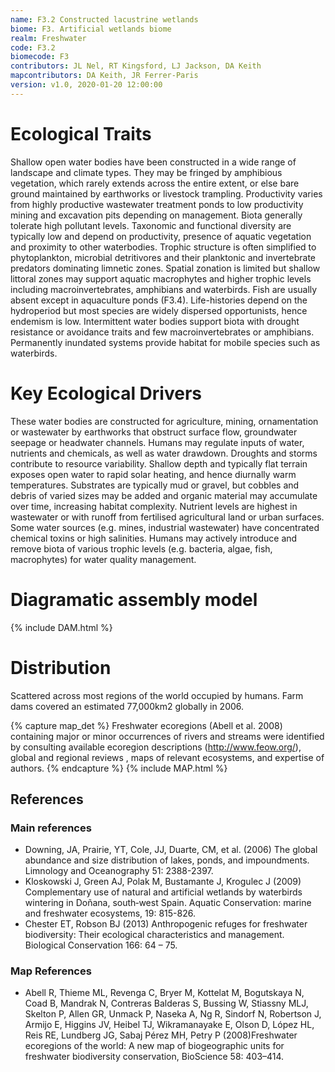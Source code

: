 ```yaml
---
name: F3.2 Constructed lacustrine wetlands
biome: F3. Artificial wetlands biome
realm: Freshwater
code: F3.2
biomecode: F3
contributors: JL Nel, RT Kingsford, LJ Jackson, DA Keith
mapcontributors: DA Keith, JR Ferrer-Paris
version: v1.0, 2020-01-20 12:00:00
---
```

# Ecological Traits
 
Shallow open water bodies have been constructed in a wide range of landscape and climate types. They may be fringed by amphibious vegetation, which rarely extends across the entire extent, or else bare ground maintained by earthworks or livestock trampling. Productivity varies from highly productive wastewater treatment ponds to low productivity mining and excavation pits depending on management. Biota generally tolerate high pollutant levels. Taxonomic and functional diversity are typically low and depend on productivity, presence of aquatic vegetation and proximity to other waterbodies. Trophic structure is often simplified to phytoplankton, microbial detritivores and their planktonic and invertebrate predators dominating limnetic zones. Spatial zonation is limited but shallow littoral zones may support aquatic macrophytes and higher trophic levels including macroinvertebrates, amphibians and waterbirds. Fish are usually absent except in aquaculture ponds (F3.4). Life-histories depend on the hydroperiod but most species are widely dispersed opportunists, hence endemism is low. Intermittent water bodies support biota with drought resistance or avoidance traits and few macroinvertebrates or amphibians. Permanently inundated systems provide habitat for mobile species such as waterbirds.
 
# Key Ecological Drivers
 
These water bodies are constructed for agriculture, mining, ornamentation or wastewater by earthworks that obstruct surface flow, groundwater seepage or headwater channels. Humans may regulate inputs of water, nutrients and chemicals, as well as water drawdown. Droughts and storms contribute to resource variability. Shallow depth and typically flat terrain exposes open water to rapid solar heating, and hence diurnally warm temperatures. Substrates are typically mud or gravel, but cobbles and debris of varied sizes may be added and organic material may accumulate over time, increasing habitat complexity. Nutrient levels are highest in wastewater or with runoff from fertilised agricultural land or urban surfaces. Some water sources (e.g. mines, industrial wastewater) have concentrated chemical toxins or high salinities. Humans may actively introduce and remove biota of various trophic levels (e.g. bacteria, algae, fish, macrophytes) for water quality management.
 
# Diagramatic assembly model
 
{% include DAM.html %}
 
# Distribution
 
Scattered across most regions of the world occupied by humans. Farm dams covered an estimated 77,000km2 globally in 2006.

{% capture map_det %}
Freshwater ecoregions (Abell et al. 2008) containing major or minor occurrences of rivers and streams were identified by consulting available ecoregion descriptions (http://www.feow.org/),  global and regional reviews , maps of relevant ecosystems, and expertise of authors.
{% endcapture %}
{% include MAP.html %}

## References
### Main references
* Downing, JA, Prairie, YT, Cole, JJ, Duarte, CM, et al. (2006) The global abundance and size distribution of lakes, ponds, and impoundments. Limnology and Oceanography 51: 2388-2397.
* Kloskowski J, Green AJ, Polak M, Bustamante J, Krogulec J (2009) Complementary use of natural and artificial wetlands by waterbirds wintering in Doñana, south‐west Spain. Aquatic Conservation: marine and freshwater ecosystems, 19: 815-826.
* Chester ET, Robson BJ (2013) Anthropogenic refuges for freshwater biodiversity: Their ecological characteristics and management. Biological Conservation 166: 64 – 75.
### Map References
* Abell R, Thieme ML, Revenga C, Bryer M, Kottelat M, Bogutskaya N, Coad B, Mandrak N, Contreras Balderas S, Bussing W, Stiassny MLJ, Skelton P, Allen GR, Unmack P, Naseka A, Ng R, Sindorf N, Robertson J, Armijo E, Higgins JV, Heibel TJ, Wikramanayake E, Olson D, López HL, Reis RE, Lundberg JG, Sabaj Pérez MH, Petry P (2008)Freshwater ecoregions of the world: A new map of biogeographic units for freshwater biodiversity conservation, BioScience 58: 403–414.
